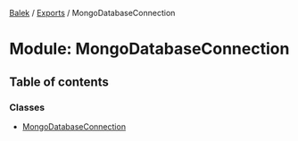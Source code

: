 [Balek](../README.md) / [Exports](../modules.md) / MongoDatabaseConnection

# Module: MongoDatabaseConnection

## Table of contents

### Classes

- [MongoDatabaseConnection](../classes/MongoDatabaseConnection.MongoDatabaseConnection.md)
